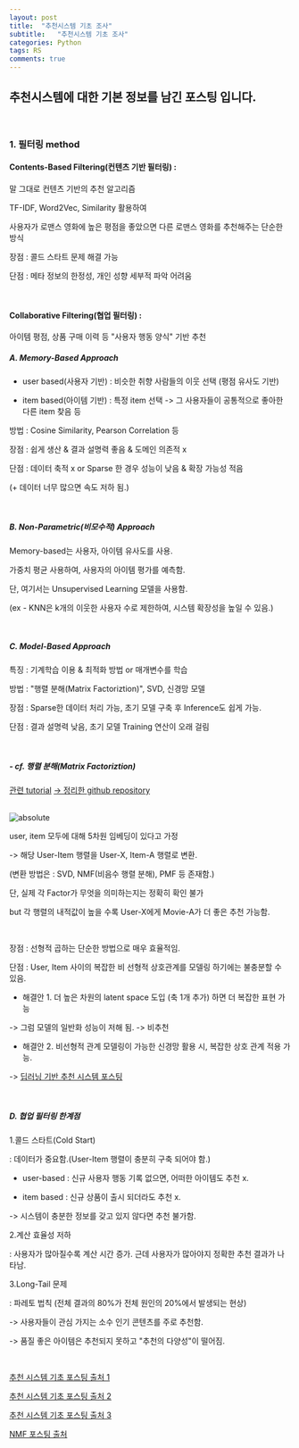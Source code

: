 ```yaml
---
layout: post
title:  "추천시스템 기초 조사" 
subtitle:   "추천시스템 기초 조사"
categories: Python
tags: RS
comments: true
---
```


## 추천시스템에 대한 기본 정보를 남긴 포스팅 입니다.

<br/>

### 1. 필터링 method

#### Contents-Based Filtering(컨텐츠 기반 필터링) :

말 그대로 컨텐츠 기반의 추천 알고리즘

TF-IDF, Word2Vec, Similarity 활용하여

사용자가 로맨스 영화에 높은 평점을 좋았으면 다른 로맨스 영화를 추천해주는 단순한 방식 

장점 : 콜드 스타트 문제 해결 가능

단점 : 메타 정보의 한정성, 개인 성향 세부적 파악 어려움

<br/>

#### Collaborative Filtering(협업 필터링) :

아이템 평점, 상품 구매 이력 등 "사용자 행동 양식" 기반 추천

##### A. Memory-Based Approach

- user based(사용자 기반) : 비슷한 취향 사람들의 이웃 선택 (평점 유사도 기반)

- item based(아이템 기반) : 특정 item 선택 -> 그 사용자들이 공통적으로 좋아한 다른 item 찾음 등

방법 : Cosine Similarity, Pearson Correlation 등

장점 : 쉽게 생산 & 결과 설명력 좋음 & 도메인 의존적 x

단점 : 데이터 축적 x or Sparse 한 경우 성능이 낮음 & 확장 가능성 적음 

(+ 데이터 너무 많으면 속도 저하 됨.)

<br/>

##### B. Non-Parametric(비모수적) Approach

Memory-based는 사용자, 아이템 유사도를 사용. 

가중치 평균 사용하여, 사용자의 아이템 평가를 예측함.

단, 여기서는 Unsupervised Learning 모델을 사용함. 

(ex - KNN은 k개의 이웃한 사용자 수로 제한하여, 시스템 확장성을 높일 수 있음.)

<br/>

##### C. Model-Based Approach

특징 : 기계학습 이용 & 최적화 방법 or 매개변수를 학습

방법 : "행렬 분해(Matrix Factoriztion)", SVD, 신경망 모델

장점 : Sparse한 데이터 처리 가능, 초기 모델 구축 후 Inference도 쉽게 가능.

단점 : 결과 설명력 낮음, 초기 모델 Training 연산이 오래 걸림

<br/>

##### - cf. 행렬 분해(Matrix Factoriztion) 

[관련 tutorial](https://lazyprogrammer.me/tutorial-on-collaborative-filtering-and-matrix-factorization-in-python/) [-> 정리한 github repository](https://github.com/bluemumin/studying_recommendation_system)

<br/>

<img data-action="zoom" src='{{ "/assets/img/recommend_system/matrix_factorization.png" | relative_url }}' alt='absolute'> 

user, item 모두에 대해 5차원 임베딩이 있다고 가정

-> 해당 User-Item 행렬을 User-X, Item-A 행렬로 변환.

(변환 방법은 : SVD, NMF(비음수 행렬 분해), PMF 등 존재함.)

단, 실제 각 Factor가 무엇을 의미하는지는 정확히 확인 불가

but 각 행렬의 내적값이 높을 수록 User-X에게 Movie-A가 더 좋은 추천 가능함.

<br/>

장점 : 선형적 곱하는 단순한 방법으로 매우 효율적임.

단점 : User, Item 사이의 복잡한 비 선형적 상호관계를 모델링 하기에는 불충분할 수 있음.

- 해결안 1. 더 높은 차원의 latent space 도입 (축 1개 추가) 하면 더 복잡한 표현 가능

-> 그럼 모델의 일반화 성능이 저해 됨. -> 비추천

- 해결안 2. 비선형적 관계 모델링이 가능한 신경망 활용 시, 복잡한 상호 관계 적용 가능. 

-> [딥러닝 기반 추천 시스템 포스팅]()

<br/>

##### D. 협업 필터링 한계점

1.콜드 스타트(Cold Start)

: 데이터가 중요함.(User-Item 행렬이 충분히 구축 되어야 함.)

- user-based : 신규 사용자 행동 기록 없으면, 어떠한 아이템도 추천 x.

- item based : 신규 상품이 출시 되더라도 추천 x.

-> 시스템이 충분한 정보를 갖고 있지 않다면 추천 불가함.

2.계산 효율성 저하 

: 사용자가 많아질수록 계산 시간 증가. 근데 사용자가 많아야지 정확한 추천 결과가 나타남.

3.Long-Tail 문제

: 파레토 법칙 (전체 결과의 80%가 전체 원인의 20%에서 발생되는 현상)

-> 사용자들이 관심 가지는 소수 인기 콘텐츠를 주로 추천함.

-> 품질 좋은 아이템은 추천되지 못하고 "추천의 다양성"이 떨어짐.

<br/>

[추천 시스템 기초 포스팅 출처 1](https://kmhana.tistory.com/31?category=882777)

[추천 시스템 기초 포스팅 출처 2](https://kmhana.tistory.com/32)

[추천 시스템 기초 포스팅 출처 3](https://blog.kbanknow.com/67)

[NMF 포스팅 출처](https://angeloyeo.github.io/2020/10/15/NMF.html#google_vignette)